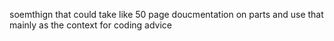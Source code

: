soemthign that could take like 50 page doucmentation on parts and use that mainly as the context for coding advice